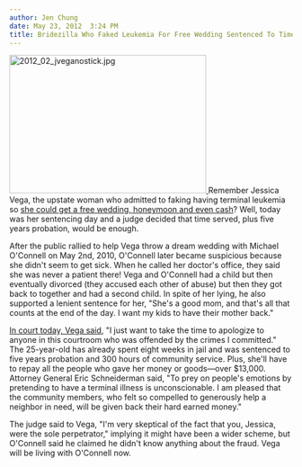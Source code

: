 ```yaml
---
author: Jen Chung
date: May 23, 2012  3:24 PM
title: Bridezilla Who Faked Leukemia For Free Wedding Sentenced To Time Served
---
```


<p><span class="mt-enclosure mt-enclosure-image" style="display: inline;"> <a href="https://web.archive.org/web/20120525154537/http://gothamist.com/attachments/jen/2012_02_jveganostick.jpg"> <img alt="2012_02_jveganostick.jpg" src="https://web.archive.org/web/20120525154537im_/http://gothamist.com/assets_c/2012/04/2012_02_jveganostick-thumb-450x317-706262.jpg" width="350" height="246" class="image-left"> </a> </span>Remember Jessica Vega, the upstate woman who admitted to faking having terminal leukemia so <a href="https://web.archive.org/web/20120525154537/http://gothamist.com/2012/04/10/worst_bridezilla_ever_woman_indicte.php">she could get a free wedding, honeymoon and even cash</a>?  Well, today was her sentencing day and a judge decided that time served, plus five years probation, would be enough.</p>

<p>After the public rallied to help Vega throw a dream wedding with Michael O&apos;Connell on May 2nd, 2010, O&apos;Connell later became suspicious because she didn&apos;t seem to get sick. When he called her doctor&apos;s office, they said she was never a patient there!  Vega and O&apos;Connell had a child but then eventually divorced (they accused each other of abuse) but then they got back to together and had a second child. In spite of her lying, he also supported a lenient sentence for her, &quot;She&apos;s a good mom, and that&apos;s all that counts at the end of the day. I want my kids to have their mother back.&quot;</p>

<p><a href="https://web.archive.org/web/20120525154537/http://www.recordonline.com/apps/pbcs.dll/article?AID=/20120523/NEWS/120529887">In court today, Vega said</a>, &quot;I just want to take the time to apologize to anyone in this courtroom who was offended by the crimes I committed.&quot;  The 25-year-old has already spent eight weeks in jail and was sentenced to five years probation and 300 hours of community service.  Plus, she&apos;ll have to repay all the people who gave her money or goods&#x2014;over $13,000. Attorney General Eric Schneiderman said, &quot;To prey on people&apos;s emotions by pretending to have a terminal illness is unconscionable. I am pleased that the community members, who felt so compelled to generously help a neighbor in need, will be given back their hard earned money.&quot;</p>

<p>The judge said to Vega, &quot;I&apos;m very skeptical of the fact that you, Jessica, were the sole perpetrator,&quot; implying it might have been a wider scheme, but O&apos;Connell said he claimed he didn&apos;t know anything about the fraud. Vega will be living with O&apos;Connell now.</p>